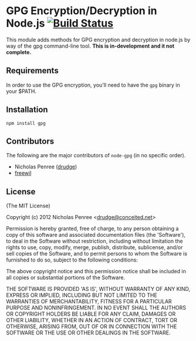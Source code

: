 #  GPG Encryption/Decryption in Node.js [![Build Status](https://secure.travis-ci.org/drudge/node-gpg.png?branch=master)](http://travis-ci.org/drudge/node-gpg)
      
  This module adds methods for GPG encryption and decryption in node.js by way of the gpg command-line tool. **This is in-development and it not complete.**

## Requirements

In order to use the GPG encryption, you'll need to have the `gpg` binary in your $PATH.

## Installation

    npm install gpg

## Contributors

The following are the major contributors of `node-gpg` (in no specific order).

  * Nicholas Penree ([drudge](http://github.com/drudge))
  * [freewil](http://github.com/freewil)

## License 

(The MIT License)

Copyright (c) 2012 Nicholas Penree &lt;drudge@conceited.net&gt;

Permission is hereby granted, free of charge, to any person obtaining
a copy of this software and associated documentation files (the
'Software'), to deal in the Software without restriction, including
without limitation the rights to use, copy, modify, merge, publish,
distribute, sublicense, and/or sell copies of the Software, and to
permit persons to whom the Software is furnished to do so, subject to
the following conditions:

The above copyright notice and this permission notice shall be
included in all copies or substantial portions of the Software.

THE SOFTWARE IS PROVIDED 'AS IS', WITHOUT WARRANTY OF ANY KIND,
EXPRESS OR IMPLIED, INCLUDING BUT NOT LIMITED TO THE WARRANTIES OF
MERCHANTABILITY, FITNESS FOR A PARTICULAR PURPOSE AND NONINFRINGEMENT.
IN NO EVENT SHALL THE AUTHORS OR COPYRIGHT HOLDERS BE LIABLE FOR ANY
CLAIM, DAMAGES OR OTHER LIABILITY, WHETHER IN AN ACTION OF CONTRACT,
TORT OR OTHERWISE, ARISING FROM, OUT OF OR IN CONNECTION WITH THE
SOFTWARE OR THE USE OR OTHER DEALINGS IN THE SOFTWARE.

